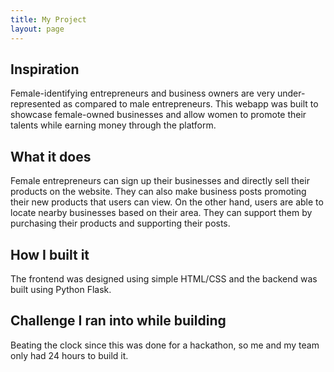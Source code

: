 ```yaml
---
title: My Project
layout: page
---
```


## Inspiration

Female-identifying entrepreneurs and business owners are very under-represented as compared to male entrepreneurs. This webapp was built to showcase female-owned businesses and allow women to promote their talents while earning money through the platform.

## What it does

Female entrepreneurs can sign up their businesses and directly sell their products on the website. They can also make business posts promoting their new products that users can view. On the other hand, users are able to locate nearby businesses based on their area. They can support them by purchasing their products and supporting their posts.

## How I built it

The frontend was designed using simple HTML/CSS and the backend was built using Python Flask.

## Challenge I ran into while building

Beating the clock since this was done for a hackathon, so me and my team only had 24 hours to build it.
